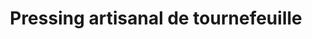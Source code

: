 ---
title: "Pressing artisanal de tournefeuille"
url: /tournefeuille/pressing-artisanal-de-tournefeuille/
shop: blanchisserie
---